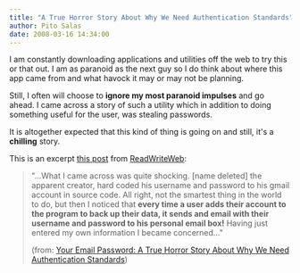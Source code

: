 ```yaml
---
title: "A True Horror Story About Why We Need Authentication Standards"
author: Pito Salas
date: 2008-03-16 14:34:00
---
```



I am constantly downloading applications and utilities off the web to try this
or that out. I am as paranoid as the next guy so I do think about where this
app came from and what havock it may or may not be planning.

Still, I often will choose to **ignore my most paranoid impulses** and go
ahead. I came across a story of such a utility which in addition to doing
something useful for the user, was stealing passwords.

It is altogether expected that this kind of thing is going on and still, it's
a **chilling** story.

This is an excerpt [this
post](<http://feeds.feedburner.com/~r/readwriteweb/~3/248047977/your_email_password_a_true_hor.php>)
from [ReadWriteWeb](<http://www.readwriteweb.com/>):

> "…What I came across was quite shocking. [name deleted] the apparent
> creator, hard coded his username and password to his gmail account in source
> code. All right, not the smartest thing in the world to do, but then I
> noticed that **every time a user adds their account to the program to back
> up their data, it sends and email with their username and password to his
> personal email box!** Having just entered my own information I became
> concerned…"
>
> (from: [Your Email Password: A True Horror Story About Why We Need
> Authentication
> Standards](<http://feeds.feedburner.com/~r/readwriteweb/~3/248047977/your_email_password_a_true_hor.php>))


